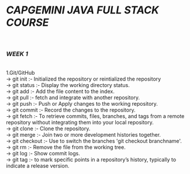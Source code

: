 ***************<h1>CAPGEMINI JAVA FULL STACK COURSE</h1>*************** </br>
*<h3>WEEK 1</h3>* </br>
1.Git/GitHub</br>
-> git init :- Initialized the repository or reintialized the repository </br>
-> git status :- Display the working directory status.</br>
-> git add :- Add the file content to the index.</br>
-> git pull :- fetch and integrate  with another repository.</br>
-> git push :- Push or Apply changes to the working repository.</br>
-> git commit :- Record the changes to the repository.</br>
-> git fetch :- To retrieve commits, files, branches, and tags from a remote repository without integrating them into your local repository.</br>
-> git clone :- Clone the repository.</br>
-> git merge :- Join two or more development histories together. </br>
-> git checkout :- Use to switch the branches 'git checkout branchname'.</br>
-> git rm :- Remove the file from the working tree.</br>
-> git log :- Show commit logs.</br>
-> git tag :- to mark specific points in a repository’s history, typically to indicate a release version.</br>
